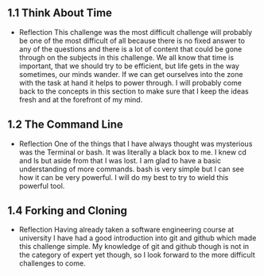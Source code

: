 ## 1.1 Think About Time

* Reflection
This challenge was the most difficult challenge will probably be one of the most difficult of all because there is no fixed answer to any of the questions and there is a lot of content that could be gone through on the subjects in this challenge. We all know that time is important, that we should try to be efficient, but life gets in the way sometimes, our minds wander. If we can get ourselves into the zone with the task at hand it helps to power through. I will probably come back to the concepts in this section to make sure that I keep the ideas fresh and at the forefront of my mind.

## 1.2 The Command Line

* Reflection
One of the things that I have always thought was mysterious was the Terminal or bash. It was literally a black box to me. I knew cd and ls but aside from that I was lost. I am glad to have a basic understanding of more commands. bash is very simple but I can see how it can be very powerful. I will do my best to try to wield this powerful tool.

## 1.4 Forking and Cloning

* Reflection
Having already taken a software engineering course at university I have had a good introduction into git and github which made this challenge simple. My knowledge of git and github though is not in the category of expert yet though, so I look forward to the more difficult challenges to come.
